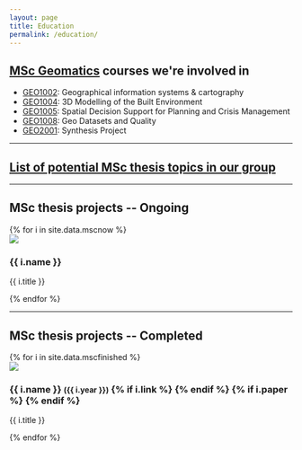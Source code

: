 ```yaml
---
layout: page
title: Education
permalink: /education/
---
```


## [MSc Geomatics](http://www.geomatics.tudelft.nl) courses we're involved in

  * [GEO1002](http://www.studiegids.tudelft.nl/a101_displayCourse.do?course_id=28151): Geographical information systems & cartography
  * [GEO1004](http://www.studiegids.tudelft.nl/a101_displayCourse.do?course_id=28153): 3D Modelling of the Built Environment
  * [GEO1005](http://www.studiegids.tudelft.nl/a101_displayCourse.do?course_id=28154): Spatial Decision Support for Planning and Crisis Management
  * [GEO1008](http://www.studiegids.tudelft.nl/a101_displayCourse.do?course_id=28157): Geo Datasets and Quality
  * [GEO2001](http://www.studiegids.tudelft.nl/a101_displayCourse.do?course_id=30706): Synthesis Project

- - -

## [List of potential MSc thesis topics in our group](msctopics)




- - - 

## MSc thesis projects -- Ongoing

<div class="row">
{% for i in site.data.mscnow %}
  <div class="col-sm-4 col-md-3">
    <div class="thumbnail">
      <img src="{{ "/img/msc/" | append: i.image | prepend: site.baseurl }}"/>
      <div class="caption">
        <h3>{{ i.name }}</h3>
        <p>{{ i.title }}</p>
      </div>
    </div>
  </div>
{% endfor %}
</div>

- - -

## MSc thesis projects -- Completed

<div class="row">
{% for i in site.data.mscfinished %}
  <div class="col-sm-4 col-md-3">
    <div class="thumbnail">
      <a href="{{ i.link }}"><img src="{{ "/img/msc/" | append: i.image | prepend: site.baseurl }}"/></a>
      <div class="caption">
        <h3>
          {{ i.name }} 
          <small>({{ i.year }})</small>
        {% if i.link %}
          <small><a href="{{ i.link }}"><i class="fa fa-file-pdf-o"></i></a></small>
        {% endif %}
        {% if i.paper %}
          <small><a href="{{ i.paper }}"><i class="fa fa-file-pdf-o"></i></a></small>
        {% endif %}
        </h3>
        <p>{{ i.title }}</p>
      </div>
    </div>
  </div>
{% endfor %}
</div>


